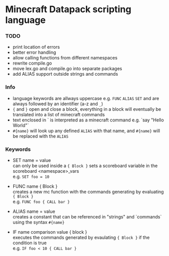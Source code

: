 # Minecraft Datapack scripting language
### TODO
- print location of errors
- better error handling
- allow calling functions from different namespaces
- rewrite compile.go
- move lex.go and compile.go into separate packages
- add ALIAS support outside strings and commands 

### Info
- language keywords are allways uppercase e.g. `FUNC` `ALIAS` `SET` and are always followed by an identifier (a-z and `_`)
- `{` and `}` open and close a block, everything in a block will eventually be translated into a list of minecraft commands
- text enclosed in \` is interpreted as a minecraft command e.g. \`say "Hello World"\`
- `#{name}`  will look up any defined  `ALIAS` with that name, and `#{name}` will be replaced with the  `ALIAS`

### Keywords
- SET name = value    
can only be used inside a `{ Block }` sets a scoreboard variable in the scoreboard \<namespace\>_vars   
e.g. `SET foo = 10`
- FUNC name { Block }   
creates a new mc function with the commands generating by evaluating `{ Block }`   
e.g. `FUNC foo { CALL bar }`

- ALIAS name = value   
creates a constant that can be referenced in "strings" and \`commands\` using the syntax `#{name}`
- IF name comparison value { block }   
executes the commands generated by evaulating `{ Block }` if the condition is true   
e.g. `IF foo < 10 { CALL bar }`
